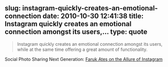 slug: instagram-quickly-creates-an-emotional-connection
date: 2010-10-30 12:41:38
title: Instagram quickly creates an emotional connection amongst its users,...
type: quote
---

> Instagram quickly creates an emotional connection amongst its users, while at the same time offering a great amount of functionality.

Social Photo Sharing Next Generation: [Faruk Ateş on the Allure of Instagram](http://farukat.es/journal/2010/10/482-addictive-allure-of-instagram)
